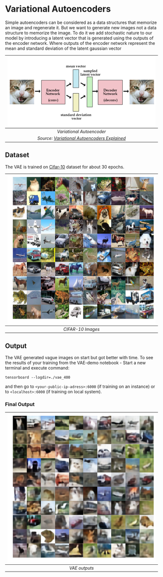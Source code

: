 # Variational Autoencoders
Simple autoencoders can be considered as a data structures that memorize an image and regenerate it. But we want to generate new images not a data structure to memorize the image. To do it we add stochastic nature to our model by introducing a latent vector that is generated using the outputs of the encoder network. Where outputs of the encoder network represent the mean and standard deviation of the latent gaussian vector

| ![vae](./images/vae.jpg) |
|:------------------------:|
| *Variational Autoencoder* |
| *Source: [Variational Autoencoders Explained](http://kvfrans.com/variational-autoencoders-explained/)* |

## Dataset
The VAE is trained on [Cifar-10](https://www.cs.toronto.edu/~kriz/cifar.html) dataset 
for about 30 epochs.

| ![cifar-10](./images/true_imgs.png)|
|:----------------------------------:|
| *CIFAR-10 Images* |

## Output
The VAE generated vague images on start but got better with time. To see the results of your training from the VAE-demo notebook - Start a new terminal and execute command:
```
tensorboard --logdir=./vae_400
```

and then go to ``<your-public-ip-adress>:6000`` (if training on an instance) or to ``<localhost>:6000`` (if training on local system).


### Final Output

| ![VAE output](./images/generated_imgs.png) |
|:------------------------------------------:|
| *VAE outputs* |
